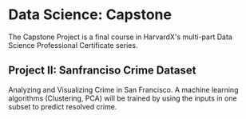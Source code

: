 # Data Science: Capstone 

The Capstone Project is a final course in HarvardX's multi-part Data Science Professional Certificate series.

## Project II: Sanfranciso Crime Dataset
Analyzing and Visualizing Crime in San Francisco. A machine learning algorithms (Clustering, PCA) will be trained by using the inputs in one subset to predict resolved crime.
